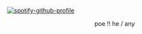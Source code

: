[![spotify-github-profile](https://spotify-github-profile.kittinanx.com/api/view?uid=12163410715&cover_image=true&theme=natemoo-re&show_offline=false&background_color=121212&interchange=false&bar_color=ffffff&bar_color_cover=false)](https://github.com/kittinan/spotify-github-profile)
<p align="center">
poe !! 
  he / any
</p>
